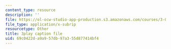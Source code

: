 ```yaml
---
content_type: resource
description: ''
file: https://ol-ocw-studio-app-production.s3.amazonaws.com/courses/3-091sc-introduction-to-solid-state-chemistry-fall-2010/69c0422da9a957db97a355d877414bf4_l-8-c7g-LY4.srt
file_type: application/x-subrip
resourcetype: Other
title: 3play caption file
uid: 69c0422d-a9a9-57db-97a3-55d877414bf4
---
```


